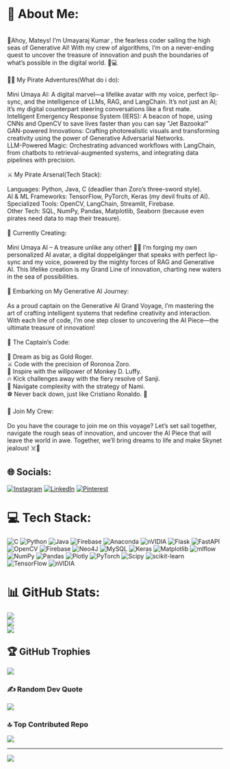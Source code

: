 # 💫 About Me:
<br>👋Ahoy, Mateys! I’m  Umayaraj Kumar , the fearless coder sailing the high seas of Generative AI! With my crew of algorithms, I’m on a never-ending quest to uncover the treasure of innovation and push the boundaries of what’s possible in the digital world. 🌊💻<br><br>🏴‍☠️ My Pirate Adventures(What do i do):<br><br>Mini Umaya AI: A digital marvel—a lifelike avatar with my voice, perfect lip-sync, and the intelligence of LLMs, RAG, and LangChain. It’s not just an AI; it’s my digital counterpart steering conversations like a first mate.<br>Intelligent Emergency Response System (IERS): A beacon of hope, using CNNs and OpenCV to save lives faster than you can say "Jet Bazooka!"<br>GAN-powered Innovations: Crafting photorealistic visuals and transforming creativity using the power of Generative Adversarial Networks.<br>LLM-Powered Magic: Orchestrating advanced workflows with LangChain, from chatbots to retrieval-augmented systems, and integrating data pipelines with precision.<br><br>⚔️ My Pirate Arsenal(Tech Stack):<br><br>Languages: Python, Java, C (deadlier than Zoro’s three-sword style).<br>AI & ML Frameworks: TensorFlow, PyTorch, Keras (my devil fruits of AI).<br>Specialized Tools: OpenCV, LangChain, Streamlit, Firebase.<br>Other Tech: SQL, NumPy, Pandas, Matplotlib, Seaborn (because even pirates need data to map their treasure).<br><br>🎨 Currently Creating:<br><br>Mini Umaya AI – A treasure unlike any other! 🏴‍☠️ I’m forging my own personalized AI avatar, a digital doppelgänger that speaks with perfect lip-sync and my voice, powered by the mighty forces of RAG and Generative AI. This lifelike creation is my Grand Line of innovation, charting new waters in the sea of possibilities.<br><br>🌌 Embarking on My Generative AI Journey:<br><br>As a proud captain on the Generative AI Grand Voyage, I’m mastering the art of crafting intelligent systems that redefine creativity and interaction. With each line of code, I’m one step closer to uncovering the AI Piece—the ultimate treasure of innovation!<br><br>🎯 The Captain’s Code:<br><br>🌟 Dream as big as Gold Roger.<br>⚔️ Code with the precision of Roronoa Zoro.<br>💪 Inspire with the willpower of Monkey D. Luffy. <br>🔥 Kick challenges away with the fiery resolve of Sanji.<br>🧭 Navigate complexity with the strategy of Nami.<br>⚽ Never back down, just like Cristiano Ronaldo. 🐐<br><br>💬 Join My Crew:<br><br>Do you have the courage to join me on this voyage? Let’s set sail together, navigate the rough seas of innovation, and uncover the AI Piece that will leave the world in awe. Together, we’ll bring dreams to life and make Skynet jealous! ☠️🌟


## 🌐 Socials:
[![Instagram](https://img.shields.io/badge/Instagram-%23E4405F.svg?logo=Instagram&logoColor=white)](https://instagram.com/https://www.instagram.com/umaya_raj_1776/) [![LinkedIn](https://img.shields.io/badge/LinkedIn-%230077B5.svg?logo=linkedin&logoColor=white)](https://linkedin.com/in/https://www.linkedin.com/in/umayaraj-kumar-250995307/) [![Pinterest](https://img.shields.io/badge/Pinterest-%23E60023.svg?logo=Pinterest&logoColor=white)](https://pinterest.com/https://in.pinterest.com/umaya1776/) 

# 💻 Tech Stack:
![C](https://img.shields.io/badge/c-%2300599C.svg?style=flat&logo=c&logoColor=white) ![Python](https://img.shields.io/badge/python-3670A0?style=flat&logo=python&logoColor=ffdd54) ![Java](https://img.shields.io/badge/java-%23ED8B00.svg?style=flat&logo=openjdk&logoColor=white) ![Firebase](https://img.shields.io/badge/firebase-%23039BE5.svg?style=flat&logo=firebase) ![Anaconda](https://img.shields.io/badge/Anaconda-%2344A833.svg?style=flat&logo=anaconda&logoColor=white) ![nVIDIA](https://img.shields.io/badge/cuda-000000.svg?style=flat&logo=nVIDIA&logoColor=green) ![Flask](https://img.shields.io/badge/flask-%23000.svg?style=flat&logo=flask&logoColor=white) ![FastAPI](https://img.shields.io/badge/FastAPI-005571?style=flat&logo=fastapi) ![OpenCV](https://img.shields.io/badge/opencv-%23white.svg?style=flat&logo=opencv&logoColor=white) ![Firebase](https://img.shields.io/badge/firebase-a08021?style=flat&logo=firebase&logoColor=ffcd34) ![Neo4J](https://img.shields.io/badge/Neo4j-008CC1?style=flat&logo=neo4j&logoColor=white) ![MySQL](https://img.shields.io/badge/mysql-4479A1.svg?style=flat&logo=mysql&logoColor=white) ![Keras](https://img.shields.io/badge/Keras-%23D00000.svg?style=flat&logo=Keras&logoColor=white) ![Matplotlib](https://img.shields.io/badge/Matplotlib-%23ffffff.svg?style=flat&logo=Matplotlib&logoColor=black) ![mlflow](https://img.shields.io/badge/mlflow-%23d9ead3.svg?style=flat&logo=numpy&logoColor=blue) ![NumPy](https://img.shields.io/badge/numpy-%23013243.svg?style=flat&logo=numpy&logoColor=white) ![Pandas](https://img.shields.io/badge/pandas-%23150458.svg?style=flat&logo=pandas&logoColor=white) ![Plotly](https://img.shields.io/badge/Plotly-%233F4F75.svg?style=flat&logo=plotly&logoColor=white) ![PyTorch](https://img.shields.io/badge/PyTorch-%23EE4C2C.svg?style=flat&logo=PyTorch&logoColor=white) ![Scipy](https://img.shields.io/badge/SciPy-%230C55A5.svg?style=flat&logo=scipy&logoColor=%white) ![scikit-learn](https://img.shields.io/badge/scikit--learn-%23F7931E.svg?style=flat&logo=scikit-learn&logoColor=white) ![TensorFlow](https://img.shields.io/badge/TensorFlow-%23FF6F00.svg?style=flat&logo=TensorFlow&logoColor=white) ![nVIDIA](https://img.shields.io/badge/nVIDIA-%2376B900.svg?style=flat&logo=nVIDIA&logoColor=white)
# 📊 GitHub Stats:
![](https://github-readme-stats.vercel.app/api?username=UmayarajKumar17&theme=tokyonight&hide_border=false&include_all_commits=false&count_private=false)<br/>
![](https://github-readme-streak-stats.herokuapp.com/?user=UmayarajKumar17&theme=tokyonight&hide_border=false)<br/>
![](https://github-readme-stats.vercel.app/api/top-langs/?username=UmayarajKumar17&theme=tokyonight&hide_border=false&include_all_commits=false&count_private=false&layout=compact)

## 🏆 GitHub Trophies
![](https://github-profile-trophy.vercel.app/?username=UmayarajKumar17&theme=tokyonight&no-frame=false&no-bg=true&margin-w=4)

### ✍️ Random Dev Quote
![](https://quotes-github-readme.vercel.app/api?type=horizontal&theme=tokyonight)

### 🔝 Top Contributed Repo
![](https://github-contributor-stats.vercel.app/api?username=UmayarajKumar17&limit=5&theme=tokyonight&combine_all_yearly_contributions=true)

---
[![](https://visitcount.itsvg.in/api?id=UmayarajKumar17&icon=0&color=0)](https://visitcount.itsvg.in)

<!-- Proudly created with GPRM ( https://gprm.itsvg.in ) -->
<!--
**UmayarajKumar17/UmayarajKumar17** is a ✨ _special_ ✨ repository because its `README.md` (this file) appears on your GitHub profile.

Here are some ideas to get you started:

- 🔭 I’m currently working on ...
- 🌱 I’m currently learning ...
- 👯 I’m looking to collaborate on ..
- 🤔 I’m looking for help with ...
- 💬 Ask me about ...
- 📫 How to reach me: ...
- 😄 Pronouns: ...
- ⚡ Fun fact: ...
-->
